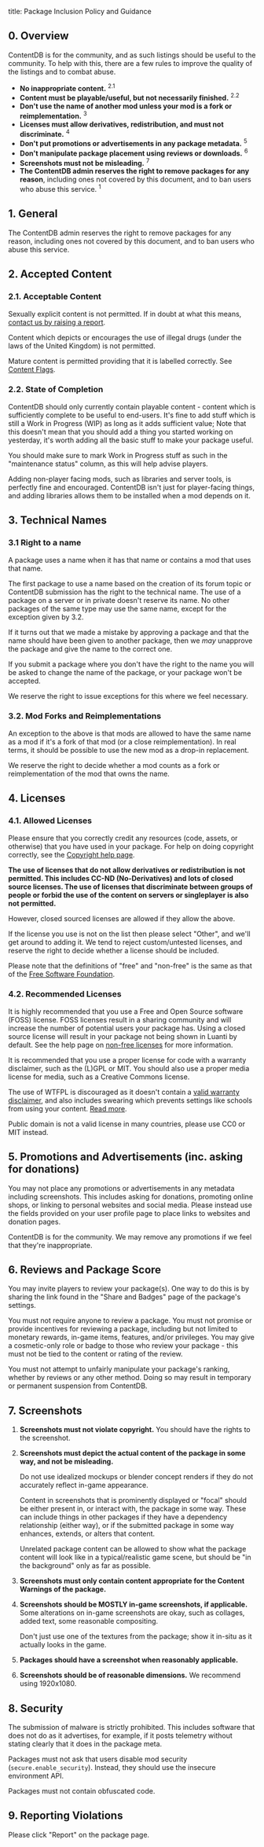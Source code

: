 title: Package Inclusion Policy and Guidance

## 0. Overview

ContentDB is for the community, and as such listings should be useful to the
community. To help with this, there are a few rules to improve the quality of
the listings and to combat abuse.

* **No inappropriate content.** <sup>2.1</sup>
* **Content must be playable/useful, but not necessarily finished.** <sup>2.2</sup>
* **Don't use the name of another mod unless your mod is a fork or reimplementation.** <sup>3</sup>
* **Licenses must allow derivatives, redistribution, and must not discriminate.** <sup>4</sup>
* **Don't put promotions or advertisements in any package metadata.** <sup>5</sup>
* **Don't manipulate package placement using reviews or downloads.** <sup>6</sup>
* **Screenshots must not be misleading.** <sup>7</sup>
* **The ContentDB admin reserves the right to remove packages for any reason**,
  including ones not covered by this document, and to ban users who abuse
  this service. <sup>1</sup>


## 1. General

The ContentDB admin reserves the right to remove packages for any reason,
including ones not covered by this document, and to ban users who abuse this service.


## 2. Accepted Content

### 2.1. Acceptable Content

Sexually explicit content is not permitted.
If in doubt at what this means, [contact us by raising a report](/report/).

Content which depicts or encourages the use of illegal drugs (under the laws of the United Kingdom) is not permitted.

Mature content is permitted providing that it is labelled correctly.
See [Content Flags](/help/content_flags/).

### 2.2. State of Completion

ContentDB should only currently contain playable content - content which is
sufficiently complete to be useful to end-users. It's fine to add stuff which is
still a Work in Progress (WIP) as long as it adds sufficient value; Note that
this doesn't mean that you should add a thing you started working on yesterday,
it's worth adding all the basic stuff to make your package useful.

You should make sure to mark Work in Progress stuff as such in the "maintenance
status" column, as this will help advise players.

Adding non-player facing mods, such as libraries and server tools, is perfectly
fine and encouraged. ContentDB isn't just for player-facing things, and adding
libraries allows them to be installed when a mod depends on it.


## 3. Technical Names

### 3.1 Right to a name

A package uses a name when it has that name or contains a mod that uses that name.

The first package to use a name based on the creation of its forum topic or
ContentDB submission has the right to the technical name. The use of a package
on a server or in private doesn't reserve its name. No other packages of the same
type may use the same name, except for the exception given by 3.2.

If it turns out that we made a mistake by approving a package and that the
name should have been given to another package, then we *may* unapprove the
package and give the name to the correct one.

If you submit a package where you don't have the right to the name you will be asked
to change the name of the package, or your package won't be accepted.

We reserve the right to issue exceptions for this where we feel necessary.

### 3.2. Mod Forks and Reimplementations

An exception to the above is that mods are allowed to have the same name as a
mod if it's a fork of that mod (or a close reimplementation). In real terms, it
should be possible to use the new mod as a drop-in replacement.

We reserve the right to decide whether a mod counts as a fork or
reimplementation of the mod that owns the name.


## 4. Licenses

### 4.1. Allowed Licenses

Please ensure that you correctly credit any resources (code, assets, or otherwise)
that you have used in your package. For help on doing copyright correctly, see
the [Copyright help page](/help/copyright/).

**The use of licenses that do not allow derivatives or redistribution is not
permitted. This includes CC-ND (No-Derivatives) and lots of closed source licenses.
The use of licenses that discriminate between groups of people or forbid the use
of the content on servers or singleplayer is also not permitted.**

However, closed sourced licenses are allowed if they allow the above.

If the license you use is not on the list then please select "Other", and we'll
get around to adding it. We tend to reject custom/untested licenses, and
reserve the right to decide whether a license should be included.

Please note that the definitions of "free" and "non-free" is the same as that
of the [Free Software Foundation](https://www.gnu.org/philosophy/free-sw.en.html).

### 4.2. Recommended Licenses

It is highly recommended that you use a Free and Open Source software (FOSS)
license. FOSS licenses result in a sharing community and will increase the
number of potential users your package has. Using a closed source license will
result in your package not being shown in Luanti by default. See the help page
on [non-free licenses](/help/non_free/) for more information.

It is recommended that you use a proper license for code with a warranty
disclaimer, such as the (L)GPL or MIT. You should also use a proper media license
for media, such as a Creative Commons license.

The use of WTFPL is discouraged as it doesn't contain a
[valid warranty disclaimer](https://cubicspot.blogspot.com/2017/04/wtfpl-is-harmful-to-software-developers.html),
and also includes swearing which prevents settings like schools from using your content.
[Read more](/help/wtfpl/).

Public domain is not a valid license in many countries, please use CC0 or MIT instead.


## 5. Promotions and Advertisements (inc. asking for donations)

You may not place any promotions or advertisements in any metadata including
screenshots. This includes asking for donations, promoting online shops,
or linking to personal websites and social media. Please instead use the
fields provided on your user profile page to place links to websites and
donation pages.

ContentDB is for the community. We may remove any promotions if we feel that
they're inappropriate.


## 6. Reviews and Package Score

You may invite players to review your package(s). One way to do this is by sharing the link found in the
"Share and Badges" page of the package's settings.

You must not require anyone to review a package. You must not promise or provide incentives for reviewing a package,
including but not limited to monetary rewards, in-game items, features, and/or privileges.
You may give a cosmetic-only role or badge to those who review your package - this must not be tied to the content or
rating of the review.

You must not attempt to unfairly manipulate your package's ranking, whether by reviews or any other method.
Doing so may result in temporary or permanent suspension from ContentDB.


## 7. Screenshots

1.  **Screenshots must not violate copyright.** You should have the rights to the
    screenshot.

2.  **Screenshots must depict the actual content of the package in some way, and
    not be misleading.**

    Do not use idealized mockups or blender concept renders if they do not
    accurately reflect in-game appearance.

    Content in screenshots that is prominently displayed or "focal" should be
    either present in, or interact with, the package in some way. These can
    include things in other packages if they have a dependency relationship
    (either way), or if the submitted package in some way enhances, extends, or
    alters that content.

    Unrelated package content can be allowed to show what the package content
    will look like in a typical/realistic game scene, but should be "in the
    background" only as far as possible.

3.  **Screenshots must only contain content appropriate for the Content Warnings of
    the package.**

4.  **Screenshots should be MOSTLY in-game screenshots, if applicable.** Some
    alterations on in-game screenshots are okay, such as collages, added text,
    some reasonable compositing.

    Don't just use one of the textures from the package; show it in-situ as it
    actually looks in the game.

5.  **Packages should have a screenshot when reasonably applicable.**

6.  **Screenshots should be of reasonable dimensions.** We recommend using 1920x1080.


## 8. Security

The submission of malware is strictly prohibited. This includes software that
does not do as it advertises, for example, if it posts telemetry without stating
clearly that it does in the package meta.

Packages must not ask that users disable mod security (`secure.enable_security`).
Instead, they should use the insecure environment API.

Packages must not contain obfuscated code.


## 9. Reporting Violations

Please click "Report" on the package page.
